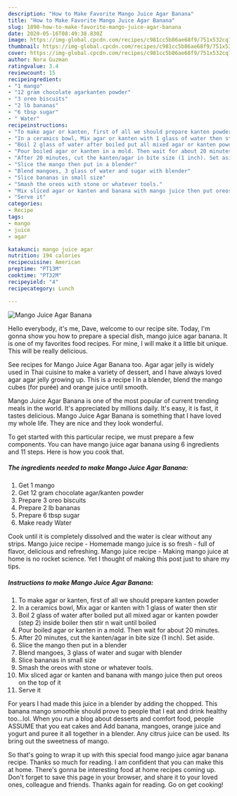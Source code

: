 ```yaml
---
description: "How to Make Favorite Mango Juice Agar Banana"
title: "How to Make Favorite Mango Juice Agar Banana"
slug: 1890-how-to-make-favorite-mango-juice-agar-banana
date: 2020-05-16T08:49:38.830Z
image: https://img-global.cpcdn.com/recipes/c981cc5b86ae68f9/751x532cq70/mango-juice-agar-banana-recipe-main-photo.jpg
thumbnail: https://img-global.cpcdn.com/recipes/c981cc5b86ae68f9/751x532cq70/mango-juice-agar-banana-recipe-main-photo.jpg
cover: https://img-global.cpcdn.com/recipes/c981cc5b86ae68f9/751x532cq70/mango-juice-agar-banana-recipe-main-photo.jpg
author: Nora Guzman
ratingvalue: 3.4
reviewcount: 15
recipeingredient:
- "1 mango"
- "12 gram chocolate agarkanten powder"
- "3 oreo biscuits"
- "2 lb bananas"
- "6 tbsp sugar"
- " Water"
recipeinstructions:
- "To make agar or kanten, first of all we should prepare kanten powder"
- "In a ceramics bowl, Mix agar or kanten with 1 glass of water then stir"
- "Boil 2 glass of water after boiled put all mixed agar or kanten powder (step 2) inside boiler then stir n wait until boiled"
- "Pour boiled agar or kanten in a mold. Then wait for about 20 minutes."
- "After 20 minutes, cut the kanten/agar in bite size (1 inch). Set aside."
- "Slice the mango then put in a blender"
- "Blend mangoes, 3 glass of water and sugar with blender"
- "Slice bananas in small size"
- "Smash the oreos with stone or whatever tools."
- "Mix sliced agar or kanten and banana with mango juice then put oreos on the top of it"
- "Serve it"
categories:
- Recipe
tags:
- mango
- juice
- agar

katakunci: mango juice agar 
nutrition: 194 calories
recipecuisine: American
preptime: "PT13M"
cooktime: "PT32M"
recipeyield: "4"
recipecategory: Lunch

---
```



![Mango Juice Agar Banana](https://img-global.cpcdn.com/recipes/c981cc5b86ae68f9/751x532cq70/mango-juice-agar-banana-recipe-main-photo.jpg)

Hello everybody, it's me, Dave, welcome to our recipe site. Today, I'm gonna show you how to prepare a special dish, mango juice agar banana. It is one of my favorites food recipes. For mine, I will make it a little bit unique. This will be really delicious.

See recipes for Mango Juice Agar Banana too. Agar agar jelly is widely used in Thai cuisine to make a variety of dessert, and I have always loved agar agar jelly growing up. This is a recipe I In a blender, blend the mango cubes (for purée) and orange juice until smooth.

Mango Juice Agar Banana is one of the most popular of current trending meals in the world. It's appreciated by millions daily. It's easy, it is fast, it tastes delicious. Mango Juice Agar Banana is something that I have loved my whole life. They are nice and they look wonderful.


To get started with this particular recipe, we must prepare a few components. You can have mango juice agar banana using 6 ingredients and 11 steps. Here is how you cook that.

<!--inarticleads1-->

##### The ingredients needed to make Mango Juice Agar Banana:

1. Get 1 mango
1. Get 12 gram chocolate agar/kanten powder
1. Prepare 3 oreo biscuits
1. Prepare 2 lb bananas
1. Prepare 6 tbsp sugar
1. Make ready  Water


Cook until it is completely dissolved and the water is clear without any strips. Mango juice recipe - Homemade mango juice is so fresh - full of flavor, delicious and refreshing. Mango juice recipe - Making mango juice at home is no rocket science. Yet I thought of making this post just to share my tips. 

<!--inarticleads2-->

##### Instructions to make Mango Juice Agar Banana:

1. To make agar or kanten, first of all we should prepare kanten powder
1. In a ceramics bowl, Mix agar or kanten with 1 glass of water then stir
1. Boil 2 glass of water after boiled put all mixed agar or kanten powder (step 2) inside boiler then stir n wait until boiled
1. Pour boiled agar or kanten in a mold. Then wait for about 20 minutes.
1. After 20 minutes, cut the kanten/agar in bite size (1 inch). Set aside.
1. Slice the mango then put in a blender
1. Blend mangoes, 3 glass of water and sugar with blender
1. Slice bananas in small size
1. Smash the oreos with stone or whatever tools.
1. Mix sliced agar or kanten and banana with mango juice then put oreos on the top of it
1. Serve it


For years I had made this juice in a blender by adding the chopped. This banana mango smoothie should prove to people that I eat and drink healthy too…lol. When you run a blog about desserts and comfort food, people ASSUME that you eat cakes and Add banana, mangoes, orange juice and yogurt and puree it all together in a blender. Any citrus juice can be used. Its bring out the sweetness of mango. 

So that's going to wrap it up with this special food mango juice agar banana recipe. Thanks so much for reading. I am confident that you can make this at home. There's gonna be interesting food at home recipes coming up. Don't forget to save this page in your browser, and share it to your loved ones, colleague and friends. Thanks again for reading. Go on get cooking!
